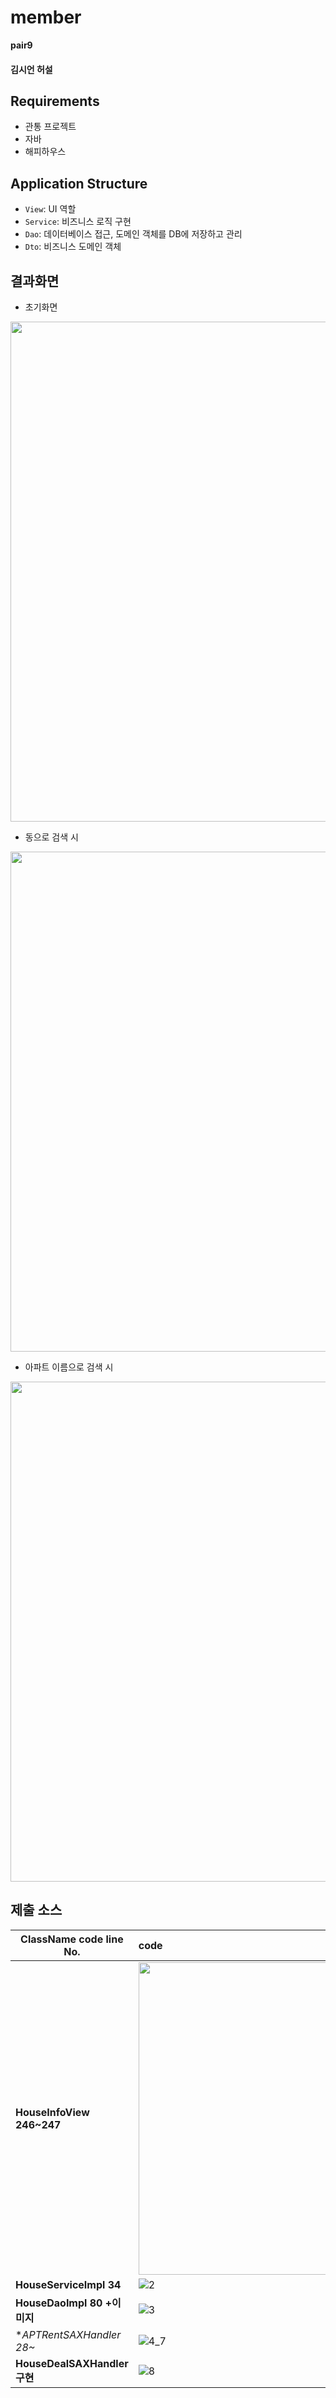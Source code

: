 # member

**pair9**
#### 김시언  허설

## Requirements

- 관통 프로젝트
- 자바
- 해피하우스

## Application Structure

- `View`: UI 역할
- `Service`: 비즈니스 로직 구현
- `Dao`: 데이터베이스 접근, 도메인 객체를 DB에 저장하고 관리
- `Dto`: 비즈니스 도메인 객체



## 결과화면
- 초기화면 
<img src="https://user-images.githubusercontent.com/26956570/151531855-879b5af8-bb95-489f-82ef-999c55ce5a4d.png"  width="800">

- 동으로 검색 시 
<img src="https://user-images.githubusercontent.com/26956570/151531920-f5322660-14f0-4c28-b93e-47be0a4a91eb.png"  width="800">

- 아파트 이름으로 검색 시 
<img src="https://user-images.githubusercontent.com/26956570/151531975-7f552388-b1bc-4196-829c-1bac32779e7c.png"  width="800">




## 제출 소스
| ClassName  code line No. | code                                                         |
| ------------------------ | :----------------------------------------------------------- |
| **HouseInfoView 246~247**    | <img src="https://user-images.githubusercontent.com/26956570/151523317-cc18c091-4787-4fea-8a87-97e2a8591792.png"  width="500"> |
| **HouseServiceImpl 34**      | ![2](https://user-images.githubusercontent.com/26956570/151531263-aeab7853-a90a-48bd-936f-fd1fea4ae111.png) |
| **HouseDaoImpl 80 +이미지**  | ![3](https://user-images.githubusercontent.com/26956570/151531307-45c889e4-3128-4f95-a0e5-d0ab48e2ebe8.png)                                                     |
| **APTRentSAXHandler 28~*    | ![4_7](https://user-images.githubusercontent.com/26956570/151531343-455697fe-ff9a-429c-b18c-4f0abbf91e3f.png)                                                         |
| **HouseDealSAXHandler 구현** | ![8](https://user-images.githubusercontent.com/26956570/151531705-0f921d38-4771-4d24-9e2d-bfd7f8e12f1e.png) |
